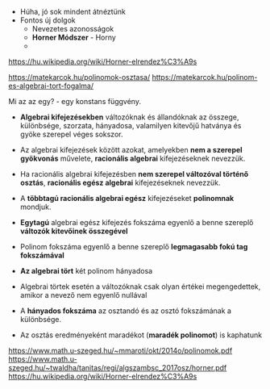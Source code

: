 - Húha, jó sok mindent átnéztünk
- Fontos új dolgok
	- Nevezetes azonosságok
	- **Horner Módszer** - Horny 
	- 

https://hu.wikipedia.org/wiki/Horner-elrendez%C3%A9s

https://matekarcok.hu/polinomok-osztasa/
https://matekarcok.hu/polinom-es-algebrai-tort-fogalma/

Mi az az egy? - egy konstans függvény. 

- **Algebrai kifejezésekben** változóknak és állandóknak az összege, különbsége, szorzata, hányadosa, valamilyen kitevőjű hatványa és gyöke szerepel véges sokszor.
- Az algebrai kifejezések között azokat, amelyekben **nem a szerepel gyökvonás** művelete, **racionális algebrai** kifejezéseknek nevezzük.
- Ha racionális algebrai kifejezésben **nem szerepel változóval történő osztás**, **racionális egész algebrai** kifejezéseknek nevezzük.

- A **többtagú racionális algebrai egész** kifejezéseket **polinomnak** mondjuk.

- **Egytagú** algebrai egész kifejezés fokszáma egyenlő a benne szereplő **változók kitevőinek összegével**
- Polinom fokszáma egyenlő a benne szereplő **legmagasabb fokú tag fokszámával**

- **Az algebrai tört** két polinom hányadosa
- Algebrai törtek esetén a változóknak csak olyan értékei megengedettek, amikor a nevező nem egyenlő nullával

- A **hányados fokszáma** az osztandó és az osztó fokszámának a különbsége.
- Az osztás eredményeként maradékot (**maradék polinomot**) is kaphatunk 

https://www.math.u-szeged.hu/~mmaroti/okt/2014o/polinomok.pdf
https://www.math.u-szeged.hu/~twaldha/tanitas/regi/algszambsc_2017osz/horner.pdf
https://hu.wikipedia.org/wiki/Horner-elrendez%C3%A9s
